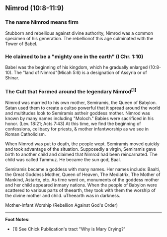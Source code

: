 ## Nimrod (10:8-11:9)

### The name Nimrod means firm

Stubborn and rebellious against divine authority, Nimrod was a common specimen of his generation. The rebellionof this age culminated with the Tower of Babel.

### He claimed to be a "mighty one in the earth" (I Chr. 1:10)

Babel was the beginning of his kingdom, which he gradually enlarged (10:8-10). The "land of Nimrod"(Micah 5:6) is a designation of Assyria or of Shinar.

### The Cult that Formed around the legendary Nimrod<sup>[1]</sup>

Nimrod was married to his own mother, Semiramis, the Queen of Babylon. Satan used them to create a cultso powerful that it spread around the world and multitudes look to Semiramis astheir goddess mother. Nimrod was known by many names including "Moloch." Babies were sacrificed in his honor. (Lev. 18:21; Acts 7:43) At this time, we find the beginning of confessions, celibacy for priests, & mother infantworship as we see in Roman Catholicism.

When Nimrod was put to death, the people wept. Semiramis moved quickly and took advantage of the situation. Supposedly a virgin, Semiramis gave birth to another child and claimed that Nimrod had been reincarnated. The child was called Tammuz. He became the sun god, Baal.

Semiramis became a goddess with many names. Her names include: Baalti, the Great Goddess Mother, Queen of Heaven, The Mediatrix, The Mother of Mankind, Astarte, etc. As time went on, monuments of the goddess mother and her child appeared inmany nations. When the people of Babylon were scattered to various parts of theearth, they took with them the worship of the divine mother and child. uTheearth was in darkness.

Mother-Infant Worship (Rebellion Against God's Order)

---

**Foot Notes**:

- [1] See Chick Publication's tract "Why is Mary Crying?"
